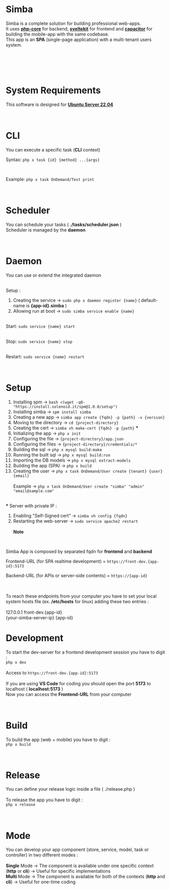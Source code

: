 # Simba
Simba is a complete solution for building professional web-apps.
<br>
It uses <a href="https://github.com/Solenoid-IT/php-core-lib" target="_blank"><b>php-core</b></a> for backend, <a href="https://kit.svelte.dev" target="_blank"><b>sveltekit</b></a> for frontend and <a href="https://capacitorjs.com" target="_blank"><b>capacitor</b></a> for building the mobile-app with the same codebase.
<br>
This app is an <b>SPA</b> (single-page application) with a multi-tenant users system.
<p align="center">
  <img alt="" src="https://dev.simba.solenoid.it/assets/images/simba.png">
</p>
<br><br><br>



# System Requirements
This software is designed for <a href="https://releases.ubuntu.com/22.04/ubuntu-22.04.4-live-server-amd64.iso" target="_blank"><b>Ubuntu Server 22.04</b></a>
<br><br><br>



# CLI
You can execute a specific task (<b>CLI</b> context)
<br>

Syntax: `php x task {id} {method} ...{args}`

<br>

Example: `php x task OnDemand/Test print`
<br><br><br>



# Scheduler
You can schedule your tasks ( <b>./tasks/scheduler.json</b> )
<br>
Scheduler is managed by the <b>daemon</b>
<br><br><br>



# Daemon
You can use or extend the integrated daemon
<br><br>

Setup :
1. Creating the service -> `sudo php x daemon register {name}` ( default-name is <b>{app-id}.simba</b> )<br>
2. Allowing run at boot -> `sudo simba service enable {name}`
<br><br>

Start: `sudo service {name} start`
<br><br>

Stop: `sudo service {name} stop`
<br><br>

Restart: `sudo service {name} restart`
<br><br><br>



# Setup
1.  Installing spm          -> `bash <(wget -qO- "https://install.solenoid.it/spm@1.0.0/setup")`<br>
2.  Installing simba        -> `spm install simba`<br>
3.  Creating a new app      -> `simba app create {fqdn} -p {path} -v {version}`<br>
4.  Moving to the directory -> `cd {project-directory}`<br>
5.  Creating the cert       -> `simba vh make-cert {fqdn} -p {path}` <b>*</b><br>
6.  Initializing the app    -> `php x init`<br>
7.  Configuring the file    -> `{project-directory}/app.json`<br>
8.  Configuring the files   -> `{project-directory}/credentials/*`<br>
9.  Building the sql        -> `php x mysql build:make`<br>
10. Running the built sql   -> `php x mysql build:run`<br>
11. Importing the DB models -> `php x mysql extract-models`<br>
12. Building the app (SPA)  -> `php x build`<br>
13. Creating the user       -> `php x task OnDemand/User create {tenant} {user} {email}`
<br><br>
Example -> `php x task OnDemand/User create "simba" "admin" "email@sample.com"`
<br><br>

<b>*</b> Server with private IP :<br>
1. Enabling "Self-Signed cert" -> `simba vh config {fqdn}`
2. Restarting the web-server   -> `sudo service apache2 restart`
<br><br>
<b>Note</b>
<br>

Simba App is composed by separated fqdn for <b>frontend</b> and <b>backend</b>
<br>

Frontend-URL (for SPA realtime development) = `https://front-dev.{app-id}:5173`
<br>

Backend-URL (for APIs or server-side contents) = `https://{app-id}`

<br><br>
To reach these endpoints from your computer you have to set your local system hosts file (ex. <b>/etc/hosts</b> for linux) adding these two entries :
<br><br>
127.0.0.1 front-dev.{app-id}
<br>
{your-simba-server-ip} {app-id}



# Development
To start the dev-server for a frontend development session you have to digit :
<br>
`php x dev`
<br><br>
Access to `https://front-dev.{app-id}:5173`
<br><br>
If you are using <b>VS Code</b> for coding you should open the port <b>5173</b> to localhost ( <b>localhost:5173</b> )
<br>
Now you can access the <b>Frontend-URL</b> from your computer
<br><br><br>



# Build
To build the app (web + mobile) you have to digit :
<br>
`php x build`
<br><br><br>



# Release
You can define your release logic inside a file ( ./release.php )
<br><br>
To release the app you have to digit :
<br>
`php x release`
<br><br><br>



# Mode
You can develop your app component (store, service, model, task or controller) in two different modes :
<br><br>
<b>Single</b> Mode -> The component is available under one specific context (<b>http</b> or <b>cli</b>) -> Useful for specific implementations
<br>
<b>Multi</b> Mode -> The component is available for both of the contexts (<b>http</b> and <b>cli</b>) -> Useful for one-time coding